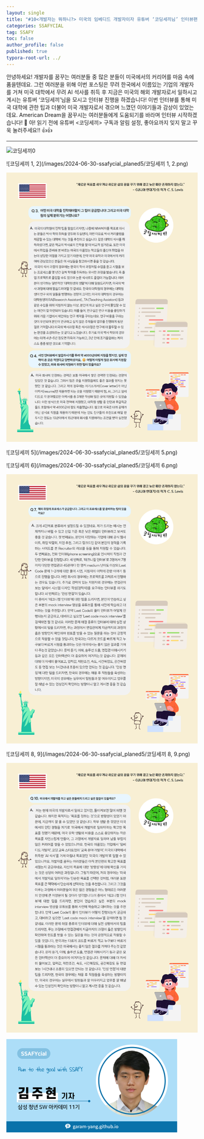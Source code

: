 ```yaml
---
layout: single
title: "#10<개발자는 뭐하니?> 미국의 임베디드 개발자이자 유튜버 ‘코딩세끼님’ 인터뷰편"
categories: SSAFYCIAL
tag: SSAFY
toc: false
author_profile: false
published: true
typora-root-url: ../
---
```


안녕하세요! 개발자를 꿈꾸는 여러분들 중 많은 분들이 미국에서의 커리어를 마음 속에 품을텐데요. 그런 여러분을 위해 이번 포스팅은 무려 한국에서 이름있는 기업의 개발자를 거쳐 미국 대학에서 무려 AI 석사를 취득 후 지금은 미국의 해외 개발자로서 일하시고 계시는 유튜버 ‘코딩세끼’님을 모시고 인터뷰 진행을 하겠습니다! 이번 인터뷰를 통해 미국 대학에 관한 팁과 더불어 미국 개발자로서 겪으며 느꼈던 이야기들과 감상이 있었는데요. American Dream을 꿈꾸시는 여러분들에게 도움되기를 바라며 인터뷰 시작하겠습니다! 🤩 아! 읽기 전에 유튜버 <코딩세끼> 구독과 알림 설정, 좋아요까지 잊지 말고 꾸욱 눌러주세요!! 👍👍

---



![코딩세끼0](/images/2024-06-30-ssafycial_planed5/코딩세끼0.png)

![코딩세끼 1, 2](/images/2024-06-30-ssafycial_planed5/코딩세끼 1, 2.png)

![코딩세끼3,4](/images/2024-06-30-ssafycial_planed5/코딩세끼3,4.png)

![코딩세끼 5](/images/2024-06-30-ssafycial_planed5/코딩세끼 5.png)

![코딩세끼 6](/images/2024-06-30-ssafycial_planed5/코딩세끼 6.png)

![코딩세끼7](/images/2024-06-30-ssafycial_planed5/코딩세끼7.png)

![코딩세끼 8, 9](/images/2024-06-30-ssafycial_planed5/코딩세끼 8, 9.png)

![코딩세끼10](/images/2024-06-30-ssafycial_planed5/코딩세끼10.png)

<img src="/images/2024-03-24-ssafycial_planned2/11기_구미_김주현.png" alt="11기_구미_김주현" style="zoom:50%;" />
